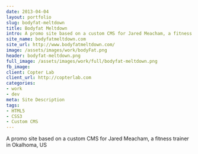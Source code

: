 ```yaml
---
date: 2013-04-04
layout: portfolio
slug: bodyfat-meltdown
title: Bodyfat Meltdown
intro: A promo site based on a custom CMS for Jared Meacham, a fitness trainer in Okalhoma, US 
site_name: bodyfatmeltdown.com
site_url: http://www.bodyfatmeltdown.com/
image: /assets/images/work/bodyFat.png
header: bodyfat-meltdown.png
full_image: /assets/images/work/full/bodyfat-meltdown.png
fb_image:
client: Copter Lab
client_url: http://copterlab.com
categories:
- work
- dev
meta: Site Description
tags: 
- HTML5
- CSS3
- Custom CMS
---
```


A promo site based on a custom CMS for Jared Meacham, a fitness trainer in Okalhoma, US 